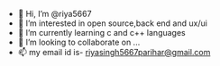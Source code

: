 - 👋 Hi, I’m @riya5667
- 👀 I’m interested in open source,back end and ux/ui 
- 🌱 I’m currently learning c and c++ languages 
- 💞️ I’m looking to collaborate on ...
- 📫 my email id is- riyasingh5667parihar@gmail.com

<!---
riya5667/riya5667 is a ✨ special ✨ repository because its `README.md` (this file) appears on your GitHub profile.
You can click the Preview link to take a look at your changes.
--->
